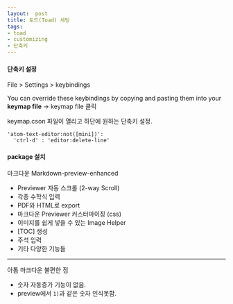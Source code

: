 ```yaml
---
layout:  post
title: 토드(Toad) 세팅
tags:
- toad
- customizing
- 단축키
---
```



#### 단축키 설정
File > Settings > keybindings

You can override these keybindings by copying and pasting them into your **keymap file**
-> keymap file 클릭

keymap.cson 파일이 열리고 하단에 원하는 단축키 설정.
```
'atom-text-editor:not([mini])':
  'ctrl-d' : 'editor:delete-line'
```


#### package 설치
마크다운
Markdown-preview-enhanced

- Previewer 자동 스크롤 (2-way Scroll)
- 각종 수학식 입력
- PDF와 HTML로 export
- 마크다운 Previewer 커스터마이징 (css)
- 이미지를 쉽게 넣을 수 있는 Image Helper
- [TOC] 생성
- 주석 입력
- 기타 다양한 기능들


___
아톰 마크다운 불편한 점
- 숫자 자동증가 기능이 없음.
- preview에서 `1)`과 같은 숫자 인식못함.
